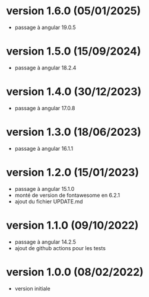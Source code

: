 # version 1.6.0 (05/01/2025)
* passage à angular 19.0.5

# version 1.5.0 (15/09/2024)
* passage à angular 18.2.4

# version 1.4.0 (30/12/2023)
* passage à angular 17.0.8

# version 1.3.0 (18/06/2023)
* passage à angular 16.1.1

# version 1.2.0 (15/01/2023)
* passage à angular 15.1.0
* monté de version de fontawesome en 6.2.1
* ajout du fichier UPDATE.md

# version 1.1.0 (09/10/2022)
* passage à angular 14.2.5
* ajout de github actions pour les tests

# version 1.0.0 (08/02/2022)
* version initiale
